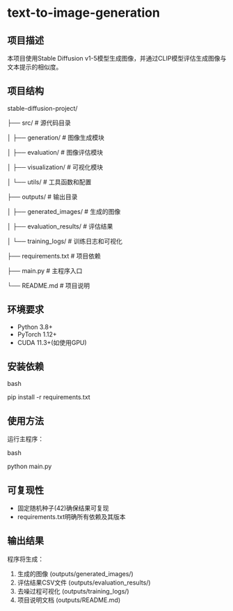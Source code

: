 # text-to-image-generation

## 项目描述
本项目使用Stable Diffusion v1-5模型生成图像，并通过CLIP模型评估生成图像与文本提示的相似度。

## 项目结构
stable-diffusion-project/

├── src/ # 源代码目录

│ ├── generation/ # 图像生成模块

│ ├── evaluation/ # 图像评估模块

│ ├── visualization/ # 可视化模块

│ └── utils/ # 工具函数和配置

├── outputs/ # 输出目录

│ ├── generated_images/ # 生成的图像

│ ├── evaluation_results/ # 评估结果

│ └── training_logs/ # 训练日志和可视化

├── requirements.txt # 项目依赖

├── main.py # 主程序入口

└── README.md # 项目说明

## 环境要求

- Python 3.8+
- PyTorch 1.12+
- CUDA 11.3+(如使用GPU)
## 安装依赖
bash

pip install -r requirements.txt
## 使用方法
运行主程序：

bash

python main.py
## 可复现性
- 固定随机种子(42)确保结果可复现
- requirements.txt明确所有依赖及其版本

## 输出结果
程序将生成：
1. 生成的图像 (outputs/generated_images/)
2. 评估结果CSV文件 (outputs/evaluation_results/)
3. 去噪过程可视化 (outputs/training_logs/)
4. 项目说明文档 (outputs/README.md)
